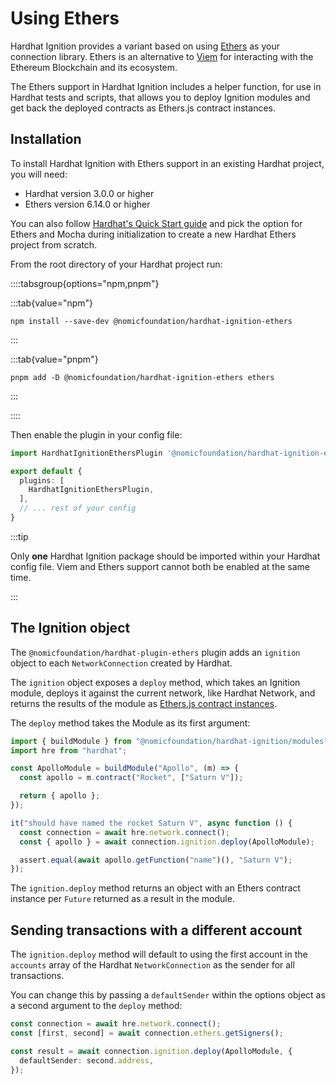 # Using Ethers

Hardhat Ignition provides a variant based on using [Ethers](https://docs.ethers.org) as your connection library. Ethers is an alternative to [Viem](https://viem.sh) for interacting with the Ethereum Blockchain and its ecosystem.

The Ethers support in Hardhat Ignition includes a helper function, for use in Hardhat tests and scripts, that allows you to deploy Ignition modules and get back the deployed contracts as Ethers.js contract instances.

## Installation

To install Hardhat Ignition with Ethers support in an existing Hardhat project, you will need:

- Hardhat version 3.0.0 or higher
- Ethers version 6.14.0 or higher

You can also follow [Hardhat's Quick Start guide](../../../docs/getting-started/index.md) and pick the option for Ethers and Mocha during initialization to create a new Hardhat Ethers project from scratch.

From the root directory of your Hardhat project run:

::::tabsgroup{options="npm,pnpm"}

:::tab{value="npm"}

```shell
npm install --save-dev @nomicfoundation/hardhat-ignition-ethers
```

:::

:::tab{value="pnpm"}

```shell
pnpm add -D @nomicfoundation/hardhat-ignition-ethers ethers
```

:::

::::

Then enable the plugin in your config file:

```typescript
import HardhatIgnitionEthersPlugin '@nomicfoundation/hardhat-ignition-ethers'

export default {
  plugins: [
    HardhatIgnitionEthersPlugin,
  ],
  // ... rest of your config
}
```

:::tip

Only **one** Hardhat Ignition package should be imported within your Hardhat config file. Viem and Ethers support cannot both be enabled at the same time.

:::

## The Ignition object

The `@nomicfoundation/hardhat-plugin-ethers` plugin adds an `ignition` object to each `NetworkConnection` created by Hardhat.

The `ignition` object exposes a `deploy` method, which takes an Ignition module, deploys it against the current network, like Hardhat Network, and returns the results of the module as [Ethers.js contract instances](https://docs.ethers.org/v6/api/contract/).

The `deploy` method takes the Module as its first argument:

```typescript
import { buildModule } from "@nomicfoundation/hardhat-ignition/modules";
import hre from "hardhat";

const ApolloModule = buildModule("Apollo", (m) => {
  const apollo = m.contract("Rocket", ["Saturn V"]);

  return { apollo };
});

it("should have named the rocket Saturn V", async function () {
  const connection = await hre.network.connect();
  const { apollo } = await connection.ignition.deploy(ApolloModule);

  assert.equal(await apollo.getFunction("name")(), "Saturn V");
});
```

The `ignition.deploy` method returns an object with an Ethers contract instance per `Future` returned as a result in the module.

## Sending transactions with a different account

The `ignition.deploy` method will default to using the first account in the `accounts` array of the Hardhat `NetworkConnection` as the sender for all transactions.

You can change this by passing a `defaultSender` within the options object as a second argument to the `deploy` method:

```typescript
const connection = await hre.network.connect();
const [first, second] = await connection.ethers.getSigners();

const result = await connection.ignition.deploy(ApolloModule, {
  defaultSender: second.address,
});
```
